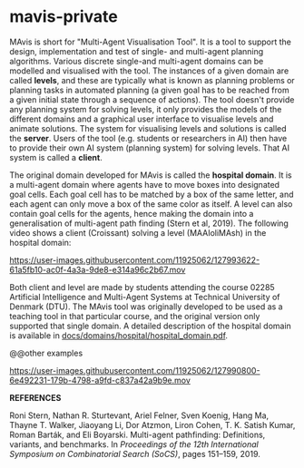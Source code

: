 # mavis-private

MAvis is short for "Multi-Agent Visualisation Tool". It is a tool to support the design, implementation and test of single- and multi-agent planning algorithms. Various discrete single-and multi-agent domains can be modelled and visualised with the tool. The instances of a given domain are called **levels**, and these are typically what is known as planning problems or planning tasks in automated planning (a given goal has to be reached from a given initial state through a sequence of actions). The tool doesn't provide any planning system for solving levels, it only provides the models of the different domains and a graphical user interface to visualise levels and animate solutions. The system for visualising levels and solutions is called the **server**. Users of the tool (e.g. students or researchers in AI) then have to provide their own AI system (planning system) for solving levels. That AI system is called a **client**. 

The original domain developed for MAvis is called the **hospital domain**. It is a multi-agent domain where agents have to move boxes into designated goal cells. Each goal cell has to be matched by a box of the same letter, and each agent can only move a box of the same color as itself. A level can also contain goal cells for the agents, hence making the domain into a generalisation of multi-agent path finding (Stern et al, 2019). The following video shows a client (Croissant) solving a level (MAAIoliMAsh) in the hospital domain: 

https://user-images.githubusercontent.com/11925062/127993622-61a5fb10-ac0f-4a3a-9de8-e314a96c2b67.mov

Both client and level are made by students attending the course 02285 Artificial Intelligence and Multi-Agent Systems at Technical University of Denmark (DTU). The MAvis tool was originally developed to be used as a teaching tool in that particular course, and the original version only supported that single domain. A detailed description of the hospital domain is available in [docs/domains/hospital/hospital_domain.pdf](docs/domains/hospital/hospital_domain.pdf).

@@other examples




https://user-images.githubusercontent.com/11925062/127990800-6e492231-179b-4798-a9fd-c837a42a9b9e.mov



**REFERENCES**

Roni Stern, Nathan R. Sturtevant, Ariel Felner, Sven Koenig, Hang Ma, Thayne T. Walker, Jiaoyang Li, Dor Atzmon, Liron Cohen, T. K. Satish Kumar, Roman Barták, and Eli Boyarski. Multi-agent pathfinding: Definitions, variants, and benchmarks. In _Proceedings of the 12th International Symposium on Combinatorial Search (SoCS)_,
pages 151–159, 2019.
